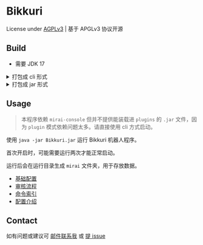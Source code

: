 # Bikkuri

License under [AGPLv3](LICENSE) | 基于 APGLv3 协议开源

## Build

- 需要 JDK 17

<details>
<summary>打包成 cli 形式</summary>

1. Clone 本仓库
2. 运行命令 `./gradlew :installDist` or `gradlew.bat :intallDist`
3. 等待一会儿, 可在 `build/install/` 下看到 `Bikkuri`
4. 运行 `Bikkuri` 下的 `./bin/Bikkuri` 或 `./bin/Bikkuri.bat`, 检查是否能够启动
5. Done

</details>

<details>
<summary>打包成 jar 形式</summary>

1. Clone 本仓库
2. 运行命令 `./gradlew :shadowJar` or `gralew.bat :shadowJar`
3. 等待一会儿, 可在 `build/libs/` 下看到 `Bikkuri-版本号-all.jar`
4. 可以改名为简短形式 `mv bikkuri-版本号-all.jar bikkuri.jar`
5. `java -jar bikkuri.jar` 检查是否能够启动
6. Done

</details>

## Usage

> 本程序依赖 `mirai-console` 但并不提供能装载进 `plugins` 的 `.jar` 文件，因为 `plugin` 模式依赖问题太多。请直接使用 cli 方式启动。

使用 `java -jar Bikkuri.jar` 运行 Bikkuri 机器人程序。

首次开启时，可能需要运行两次才能正常启动。

运行后会在运行目录生成 `mirai` 文件夹，用于存放数据。

- [基础配置](./docs/basic.md)
- [审核流程](./docs/audit.md)
- [命令索引](./docs/commands.md)
- [配置介绍](./docs/config.md)

## Contact

如有问题或建议可 <a href="mailto:233hbj@gmail.com" target="_blank">邮件联系我</a>
或 [提 issue](https://github.com/Colerar/bikkuri/issues/new/choose)
